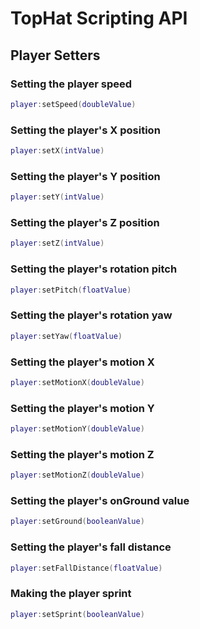 # TopHat Scripting API
## Player Setters

### Setting the player speed
```lua
player:setSpeed(doubleValue)
```

### Setting the player's X position
```lua
player:setX(intValue)
```

### Setting the player's Y position
```lua
player:setY(intValue)
```

### Setting the player's Z position
```lua
player:setZ(intValue)
```

### Setting the player's rotation pitch
```lua
player:setPitch(floatValue)
```

### Setting the player's rotation yaw
```lua
player:setYaw(floatValue)
```

### Setting the player's motion X
```lua
player:setMotionX(doubleValue)
```

### Setting the player's motion Y
```lua
player:setMotionY(doubleValue)
```

### Setting the player's motion Z
```lua
player:setMotionZ(doubleValue)
```

### Setting the player's onGround value
```lua
player:setGround(booleanValue)
```

### Setting the player's fall distance
```lua
player:setFallDistance(floatValue)
```

### Making the player sprint
```lua
player:setSprint(booleanValue)
```